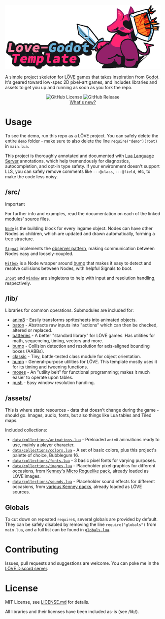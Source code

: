 <div align="center">
	<img src="/demo/assets/banner_main.png">
</div>

A simple project skeleton for [LÖVE](https://love2d.org/) games that takes inspiration from [Godot](https://godotengine.org/). It's geared toward low-spec 2D pixel-art games, and includes libraries and assets to get you up and running as soon as you fork the repo.

<div align="center">
	<img alt="GitHub License" src="https://img.shields.io/github/license/rhysuki/love-godot-base">
	<img alt="GitHub Release" src="https://img.shields.io/github/v/release/rhysuki/love-godot-base">
	<br>
	<a href="https://github.com/rhysuki/love-godot-base/releases/latest">What's new?</a>
</div>

# Usage

To see the demo, run this repo as a LÖVE project. You can safely delete the entire `demo` folder - make sure to also delete the line `require("demo")(root)` in `main.lua`.

This project is thoroughly annotated and documented with [Lua Language Server](https://luals.github.io/) annotations, which help tremendously for diagnostics, autocompletion, and opt-in type safety. If your environment doesn't support LLS, you can safely remove comments like `---@class`, `---@field`, etc, to make the code less noisy.

## /src/

> [!IMPORTANT]
> For further info and examples, read the documentation on each of the linked modules' source files.

[`Node`](/src/Node.lua) is the building block for every ingame object. Nodes can have other Nodes as children, which are updated and drawn automatically, forming a tree structure.

[`Signal`](/src/Signal.lua) implements the [observer pattern](https://en.wikipedia.org/wiki/Observer_pattern), making communication between Nodes easy and loosely-coupled.

[`Hitbox`](/src/Hitbox.lua) is a Node wrapper around [bump](https://github.com/kikito/bump.lua) that makes it easy to detect and resolve collisions between Nodes, with helpful Signals to boot.

[`Input`](/src/singleton/Input.lua) and [`Window`](/src/singleton/Window.lua) are singletons to help with input and resolution handling, respectively.

## /lib/

Libraries for common operations. Submodules are included for:

* [anim8](https://github.com/kikito/anim8) - Easily transforms spritesheets into animated objects.
* [baton](https://github.com/tesselode/baton) - Abstracts raw inputs into "actions" which can then be checked, altered or replaced.
* [batteries](https://github.com/1bardesign/batteries) - A better "standard library" for LÖVE games. Has utilities for math, sequencing, timing, vectors and more.
* [bump](https://github.com/kikito/bump.lua) - Collision detection and resolution for axis-aligned bounding boxes (AABBs).
* [classic](https://github.com/rxi/classic) - Tiny, battle-tested class module for object orientation.
* [hump](https://github.com/vrld/hump) - General-purpose utilities for LÖVE. This template mostly uses it for its timing and tweening functions.
* [moses](https://github.com/Yonaba/Moses) - An "utility belt" for functional programming; makes it much easier to operate upon tables.
* [push](https://github.com/Ulydev/push) - Easy window resolution handling.

## /assets/

This is where static resources - data that doesn't change during the game - should go. Images, audio, fonts, but also things like Lua tables and Tiled maps.

Included collections:

* [`data/collections/animations.lua`](/assets/data/collections/animations.lua) - Preloaded `anim8` animations ready to use, mainly a player character.
* [`data/collections/colors.lua`](/assets/data/collections/colors.lua) - A set of basic colors, plus this project's palette of choice, Bubblegum 16.
* [`data/collections/fonts.lua`](/assets/data/collections/fonts.lua) - 3 basic pixel fonts for varying purposes.
* [`data/collections/images.lua`](/assets/data/collections/images.lua) - Placeholder pixel graphics for different occasions, from [Kenney's Micro Roguelike pack](https://kenney.nl/assets/micro-roguelike), already loaded as LÖVE images.
* [`data/collections/sounds.lua`](/assets/data/collections/sounds.lua) - Placeholder sound effects for different occasions, from [various Kenney packs](/assets/audio/credits.txt), already loaded as LÖVE sources.

## Globals
To cut down on repeated `require`s, several globals are provided by default. They can be safely disabled by removing the line `require("globals")` from `main.lua`, and a full list can be found in [`globals.lua`](/globals.lua).

# Contributing
Issues, pull requests and suggestions are welcome. You can poke me in the [LÖVE Discord server](https://discord.gg/rhUets9).

# License
MIT License, see [LICENSE.md](/LICENSE.md) for details.

All libraries and their licenses have been included as-is (see /lib/).